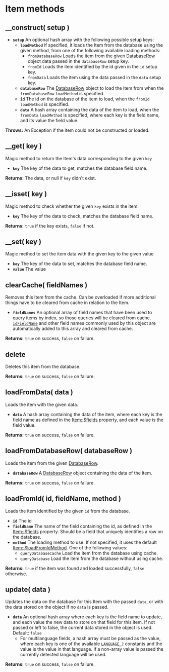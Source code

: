# Item methods

## \_\_construct\( setup \) <a id="__construct"></a>

* **`setup`** An optional hash array with the following possible setup keys:
  * **`loadMethod`** If specified, it loads the Item from the database using the given method, from one of the following available loading methods:
    * `fromDatabaseRow` Loads the item from the given [DatabaseRow](../databaserow.md) object data passed in the `databaseRow` setup key.
    * `fromId` Loads the item identified by the id given in the `id` setup key.
    * `fromData` Loads the item using the data passed in the `data` setup key.
  * **`databaseRow`** The [DatabaseRow](../databaserow.md) object to load the Item from when the `fromDatabaseRow` `loadMethod` is specified.
  * **`id`** The id on the database of the item to load, when the `fromId` `loadMethod` is specified.
  * **`data`** A hash array containing the data of the item to load, when the `fromData` `loadMethod` is specified, where each key is the field name, and its value the field value.

**Throws:** An Exception if the item could not be constructed or loaded.

## \_\_get\( key \) <a id="__get"></a>

Magic method to return the Item's data corresponding to the given `key`

* **`key`** The key of the data to get, matches the database field name.

**Returns:** The data, or null if `key` didn't exist.

## \_\_isset\( key \) <a id="__isset"></a>

Magic method to check whether the given `key` exists in the item.

* **`key`** The key of the data to check, matches the database field name.

**Returns:** `true` if the key exists, `false` if not.

## \_\_set\( key \)

Magic method to set the item data with the given key to the given value

* **`key`** The key of the data to set, matches the database field name.
* **`value`** The value

## clearCache\( fieldNames \) <a id="clearcache"></a>

Removes this Item from the cache. Can be overloaded if more additional things have to be cleared from cache in relation to the Item.

* **`fieldNames`** An optional array of field names that have been used to query items by index, so those queries will be cleared from cache. [`idFieldName`](item-properties.md#idfieldname) and other field names commonly used by this object are automatically added to this array and cleared from cache.

**Returns:** `true` on success, `false` on failure.

## delete

Deletes this item from the database.

**Returns:** `true` on success, `false` on failure.

## loadFromData\( data \)

Loads the item with the given data.

* **`data`** A hash array containing the data of the item, where each key is the field name as defined in the [Item::$fields](item-properties.md#usdfields) property, and each value is the field value.

**Returns:** `true` on success, `false` on failure.

## loadFromDatabaseRow\( databaseRow \) <a id="loadfromdatabaserow"></a>

Loads the item from the given [DatabaseRow](../databaserow.md).

* **`databaseRow`** A [DatabaseRow](../databaserow.md) object containing the data of the item.

**Returns:** `true` on success, `false` on failure.

## loadFromId\( id, fieldName, method \) <a id="loadfromid"></a>

Loads the item identified by the given `id` from the database.

* **`id`** The id
* **`fieldName`** The name of the field containing the id, as defined in the [Item::$fields](item-properties.md#usdfields) property. Should be a field that uniquely identifies a row on the database.
* **`method`** The loading method to use. If not specified, it uses the default [Item::$loadFromIdMethod](item-properties.md#loadfromidmethod). One of the following values:
  * `queryDatabaseCache` Load the item from the database using cache.
  * `queryDatabase` Load the item from the database without using cache.

**Returns:** `true` if the item was found and loaded successfully, `false` otherwise.

## update\( data \) <a id="update"></a>

Updates the data on the database for this Item with the passed `data`, or with the data stored on the object if no `data` is passed.

* **`data`** An optional hash array where each key is the field name to update, and each value the new data to store on that field for this item. If not passed or left to false, the current data stored in the object is used. Default: `false`
  * For multilanguage fields, a hash array must be passed as the value, where each key is one of the available [`LANGUAGE_?`](../../core-modules/locale/#constants) constants and the value is the value in that language. If a non-array value is passed the currently detected language will be used.

**Returns:** `true` on success, `false` on failure.



